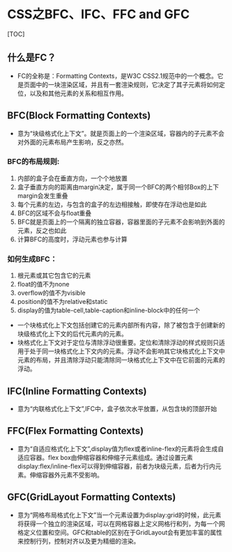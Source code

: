 # CSS之BFC、IFC、FFC and GFC

[TOC]

## 什么是FC？
* FC的全称是：Formatting Contexts，是W3C CSS2.1规范中的一个概念。它是页面中的一块渲染区域，并且有一套渲染规则，它决定了其子元素将如何定位，以及和其他元素的关系和相互作用。

## BFC(Block Formatting Contexts)
* 意为“块级格式化上下文”。就是页面上的一个渲染区域，容器内的子元素不会对外面的元素布局产生影响，反之亦然。

### BFC的布局规则:
1. 内部的盒子会在垂直方向，一个个地放置
2. 盒子垂直方向的距离由margin决定，属于同一个BFC的两个相邻Box的上下margin会发生重叠
3. 每个元素的左边，与包含的盒子的左边相接触，即使存在浮动也是如此
4. BFC的区域不会与float重叠
5. BFC就是页面上的一个隔离的独立容器，容器里面的子元素不会影响到外面的元素，反之也如此
6. 计算BFC的高度时，浮动元素也参与计算

### 如何生成BFC： 
1. 根元素或其它包含它的元素
2. float的值不为none
2. overflow的值不为visible
3. position的值不为relative和static
4. display的值为table-cell,table-caption和inline-block中的任何一个

* 一个块格式化上下文包括创建它的元素内部所有内容，除了被包含于创建新的块级格式化上下文的后代元素内的元素。
* 块格式化上下文对于定位与清除浮动很重要。定位和清除浮动的样式规则只适用于处于同一块格式化上下文内的元素。浮动不会影响其它块格式化上下文中元素的布局，并且清除浮动只能清除同一块格式化上下文中在它前面的元素的浮动。


## IFC(Inline Formatting Contexts)
* 意为“内联格式化上下文”,IFC中，盒子依次水平放置，从包含块的顶部开始

## FFC(Flex Formatting Contexts)
* 意为“自适应格式化上下文”,display值为flex或者inline-flex的元素将会生成自适应容器。flex box由伸缩容器和伸缩子元素组成。通过设置元素display:flex/inline-flex可以得到伸缩容器，前者为块级元素，后者为行内元素。伸缩容器外元素不受影响。

## GFC(GridLayout Formatting Contexts)
* 意为“网格布局格式化上下文”当一个元素设置为display:grid的时候，此元素将获得一个独立的渲染区域，可以在网格容器上定义网格行和列，为每一个网格定义位置和空间。GFC和table的区别在于GridLayout会有更加丰富的属性来控制行列，控制对齐以及更为精细的渲染。 

